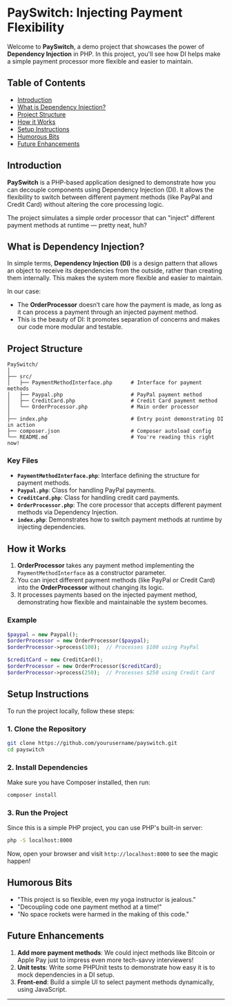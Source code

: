 
# PaySwitch: Injecting Payment Flexibility

Welcome to **PaySwitch**, a demo project that showcases the power of **Dependency Injection** in PHP. In this project, you'll see how DI helps make a simple payment processor more flexible and easier to maintain.

## Table of Contents
- [Introduction](#introduction)
- [What is Dependency Injection?](#what-is-dependency-injection)
- [Project Structure](#project-structure)
- [How it Works](#how-it-works)
- [Setup Instructions](#setup-instructions)
- [Humorous Bits](#humorous-bits)
- [Future Enhancements](#future-enhancements)

## Introduction

**PaySwitch** is a PHP-based application designed to demonstrate how you can decouple components using Dependency Injection (DI). It allows the flexibility to switch between different payment methods (like PayPal and Credit Card) without altering the core processing logic.

The project simulates a simple order processor that can "inject" different payment methods at runtime — pretty neat, huh?

## What is Dependency Injection?

In simple terms, **Dependency Injection (DI)** is a design pattern that allows an object to receive its dependencies from the outside, rather than creating them internally. This makes the system more flexible and easier to maintain.

In our case:
- The **OrderProcessor** doesn’t care how the payment is made, as long as it can process a payment through an injected payment method.
- This is the beauty of DI: It promotes separation of concerns and makes our code more modular and testable.

## Project Structure

```
PaySwitch/
│
├── src/
│   ├── PaymentMethodInterface.php      # Interface for payment methods
│   ├── Paypal.php                      # PayPal payment method
│   ├── CreditCard.php                  # Credit Card payment method
│   └── OrderProcessor.php              # Main order processor
│
├── index.php                           # Entry point demonstrating DI in action
├── composer.json                       # Composer autoload config
└── README.md                           # You're reading this right now!
```

### Key Files
- **`PaymentMethodInterface.php`**: Interface defining the structure for payment methods.
- **`Paypal.php`**: Class for handling PayPal payments.
- **`CreditCard.php`**: Class for handling credit card payments.
- **`OrderProcessor.php`**: The core processor that accepts different payment methods via Dependency Injection.
- **`index.php`**: Demonstrates how to switch payment methods at runtime by injecting dependencies.

## How it Works

1. **OrderProcessor** takes any payment method implementing the `PaymentMethodInterface` as a constructor parameter.
2. You can inject different payment methods (like PayPal or Credit Card) into the **OrderProcessor** without changing its logic.
3. It processes payments based on the injected payment method, demonstrating how flexible and maintainable the system becomes.

### Example
```php
$paypal = new Paypal();
$orderProcessor = new OrderProcessor($paypal);
$orderProcessor->process(100);  // Processes $100 using PayPal

$creditCard = new CreditCard();
$orderProcessor = new OrderProcessor($creditCard);
$orderProcessor->process(250);  // Processes $250 using Credit Card
```

## Setup Instructions

To run the project locally, follow these steps:

### 1. Clone the Repository
```bash
git clone https://github.com/yourusername/payswitch.git
cd payswitch
```

### 2. Install Dependencies
Make sure you have Composer installed, then run:
```bash
composer install
```

### 3. Run the Project
Since this is a simple PHP project, you can use PHP's built-in server:
```bash
php -S localhost:8000
```

Now, open your browser and visit `http://localhost:8000` to see the magic happen!

## Humorous Bits

- "This project is so flexible, even my yoga instructor is jealous."
- "Decoupling code one payment method at a time!"
- "No space rockets were harmed in the making of this code."

## Future Enhancements

1. **Add more payment methods**: We could inject methods like Bitcoin or Apple Pay just to impress even more tech-savvy interviewers!
2. **Unit tests**: Write some PHPUnit tests to demonstrate how easy it is to mock dependencies in a DI setup.
3. **Front-end**: Build a simple UI to select payment methods dynamically, using JavaScript.

---
